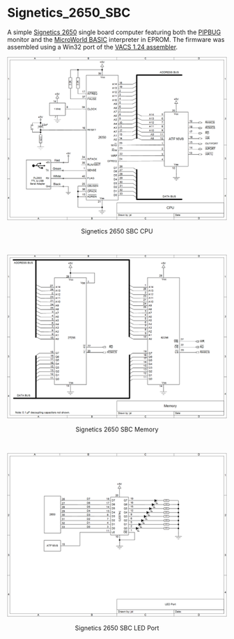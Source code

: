 # Signetics_2650_SBC
A simple [Signetics 2650](https://en.wikipedia.org/wiki/Signetics_2650) single board computer featuring both the [PIPBUG](http://www.bitsavers.org/components/signetics/2650/Application_Memo_M20_-_PIPBUG_April_1979.pdf) monitor and the [MicroWorld BASIC](https://binnie.id.au/MicroByte/BASIC%20Manual.pdf) interpreter in EPROM. The firmware was assembled using a Win32 port of the [VACS 1.24 assembler](http://github.com/Dennis1000/VACS/).
<p align="center"><img src="/images/2650 SBC CPU.png"/>
<p align="center">Signetics 2650 SBC CPU</p><br>
<p align="center"><img src="/images/2650 SBC Memory.png"/>
<p align="center">Signetics 2650 SBC Memory</p><br>
<p align="center"><img src="/images/2650 SBC LED Port.png"/>
<p align="center">Signetics 2650 SBC LED Port</p><br>
